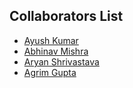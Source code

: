 ## Collaborators List
  - [Ayush Kumar](https://github.com/ayush9304)
  - [Abhinav Mishra](https://github.com/abhinavnmishra)
  - [Aryan Shrivastava](https://github.com/AryanShrivastava-11)
  - [Agrim Gupta](https://github.com/Agrim912)
